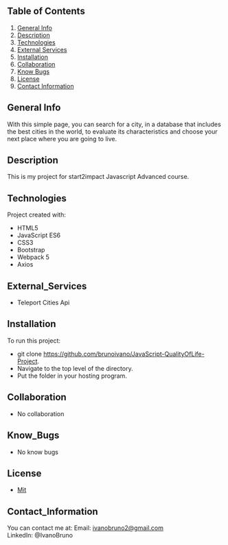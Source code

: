 

## Table of Contents
1. [General Info](#general-info)
2. [Description](#description)
3. [Technologies](#technologies)
4. [External Services](#External_Services)
5. [Installation](#installation)
6. [Collaboration](#collaboration)
7. [Know Bugs](#know_bugs)
8. [License](#license)
9. [Contact Information](#contact_information)

## General Info
With this simple page, you can search for a city, in a database that includes the best cities in the world, to evaluate its characteristics and choose your next place where you are going to live.


## Description
This is my project for start2impact Javascript Advanced course.

## Technologies
Project created with:
* HTML5
* JavaScript ES6
* CSS3
* Bootstrap
* Webpack 5
* Axios

## External_Services
* Teleport Cities Api

## Installation
To run this project:
* git clone https://github.com/brunoivano/JavaScript-QualityOfLife-Project.
* Navigate to the top level of the directory.
* Put the folder in your hosting program.

## Collaboration
* No collaboration

## Know_Bugs
* No know bugs

##  License
* [Mit](https://choosealicense.com/licenses/mit/)

## Contact_Information
You can contact me at:
Email: ivanobruno2@gmail.com <br> 
LinkedIn: @IvanoBruno